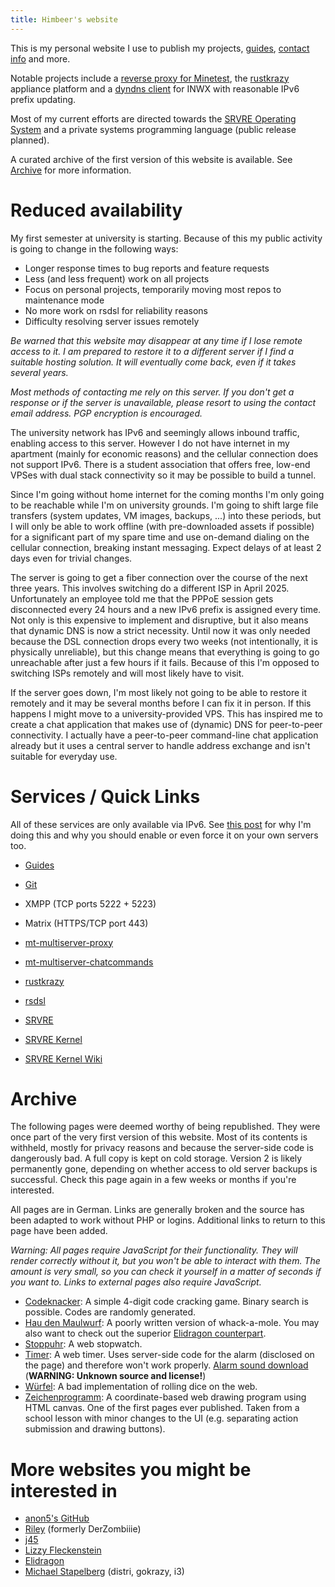 ```yaml
---
title: Himbeer's website
---
```


This is my personal website I use to publish my projects,
[guides](/md/guides.md), [contact info](/md/contact.md) and more.

Notable projects include a [reverse proxy for Minetest](/md/mt/proxy.md), the
[rustkrazy](/md/rustkrazy.md) appliance platform and a [dyndns
client](https://git.himbeerserver.de/dyndns-rs.git/about) for INWX with
reasonable IPv6 prefix updating.

Most of my current efforts are directed towards the [SRVRE Operating
System](/md/srvre.md) and a private systems programming language (public
release planned).

A curated archive of the first version of this website is available. See
[Archive](#archive) for more information.

Reduced availability
====================

My first semester at university is starting. Because of this my public activity
is going to change in the following ways:

* Longer response times to bug reports and feature requests
* Less (and less frequent) work on all projects
* Focus on personal projects, temporarily moving most repos to maintenance mode
* No more work on rsdsl for reliability reasons
* Difficulty resolving server issues remotely

*Be warned that this website may disappear at any time if I lose remote access
to it. I am prepared to restore it to a different server if I find a suitable
hosting solution. It will eventually come back, even if it takes several
years.*

*Most methods of contacting me rely on this server. If you don't get a response
or if the server is unavailable, please resort to using the contact email
address. PGP encryption is encouraged.*

The university network has IPv6 and seemingly allows inbound traffic, enabling
access to this server. However I do not have internet in my apartment (mainly
for economic reasons) and the cellular connection does not support IPv6. There
is a student association that offers free, low-end VPSes with dual stack
connectivity so it may be possible to build a tunnel.

Since I'm going without home internet for the coming months I'm only going to
be reachable while I'm on university grounds. I'm going to shift large file
transfers (system updates, VM images, backups, ...) into these periods, but I
will only be able to work offline (with pre-downloaded assets if possible) for
a significant part of my spare time and use on-demand dialing on the cellular
connection, breaking instant messaging. Expect delays of at least 2 days even
for trivial changes.

The server is going to get a fiber connection over the course of the next three
years. This involves switching do a different ISP in April 2025. Unfortunately
an employee told me that the PPPoE session gets disconnected every 24 hours and
a new IPv6 prefix is assigned every time. Not only is this expensive to
implement and disruptive, but it also means that dynamic DNS is now a strict
necessity. Until now it was only needed because the DSL connection drops every
two weeks (not intentionally, it is physically unreliable), but this change
means that everything is going to go unreachable after just a few hours if it
fails. Because of this I'm opposed to switching ISPs remotely and will most
likely have to visit.

If the server goes down, I'm most likely not going to be able to restore it
remotely and it may be several months before I can fix it in person. If this
happens I might move to a university-provided VPS. This has inspired me to
create a chat application that makes use of (dynamic) DNS for peer-to-peer
connectivity.  I actually have a peer-to-peer command-line chat application
already but it uses a central server to handle address exchange and isn't
suitable for everyday use.

Services / Quick Links
======================

All of these services are only available via IPv6.
See [this post](/md/ipv6.md) for why I'm doing this and why you should
enable or even force it on your own servers too.

* [Guides](/md/guides.md)
* [Git](https://git.himbeerserver.de)
* XMPP (TCP ports 5222 + 5223)
* Matrix (HTTPS/TCP port 443)

* [mt-multiserver-proxy](/md/mt/proxy.md)
* [mt-multiserver-chatcommands](/md/mt/proxy.md#commands)
* [rustkrazy](/md/rustkrazy.md)
* [rsdsl](/md/rsdsl.md)
* [SRVRE](/md/srvre.md)
* [SRVRE Kernel](/md/srvre/kernel.md)
* [SRVRE Kernel Wiki](/md/srvre/kernel/wiki.md)

Archive
=======

The following pages were deemed worthy of being republished. They were once
part of the very first version of this website. Most of its contents is
withheld, mostly for privacy reasons and because the server-side code is
dangerously bad. A full copy is kept on cold storage. Version 2 is likely
permanently gone, depending on whether access to old server backups is
successful. Check this page again in a few weeks or months if you're
interested.

All pages are in German. Links are generally broken and the source has been
adapted to work without PHP or logins. Additional links to return to this page
have been added.

*Warning: All pages require JavaScript for their functionality. They will
render correctly without it, but you won't be able to interact with them. The
amount is very small, so you can check it yourself in a matter of seconds if
you want to. Links to external pages also require JavaScript.*

* [Codeknacker](/v1/codeknacker.html): A simple 4-digit code cracking game.
  Binary search is possible. Codes are randomly generated.
* [Hau den Maulwurf](/v1/haudenmaulwurf.html): A poorly written version of
  whack-a-mole. You may also want to check out the superior
  [Elidragon counterpart](https://elidragon.io/projects/whack-a-mole/).
* [Stoppuhr](/v1/stoppuhr.html): A web stopwatch.
* [Timer](/v1/timer.html): A web timer. Uses server-side code for the alarm
  (disclosed on the page) and therefore won't work properly.
  [Alarm sound download](/v1/timervorbei.mp3)
  (**WARNING: Unknown source and license!**)
* [Würfel](/v1/wuerfel.html): A bad implementation of rolling dice on the web.
* [Zeichenprogramm](/v1/zeichenprogramm.html): A coordinate-based web drawing
  program using HTML canvas. One of the first pages ever published. Taken from
  a school lesson with minor changes to the UI (e.g. separating action
  submission and drawing buttons).

More websites you might be interested in
========================================

* [anon5's GitHub](https://github.com/anon55555)
* [Riley](https://dasriley.de) (formerly DerZombiiie)
* [j45](https://j45.dev)
* [Lizzy Fleckenstein](https://lizzy.rs)
* [Elidragon](https://elidragon.io)
* [Michael Stapelberg](https://michael.stapelberg.ch) (distri, gokrazy, i3)
